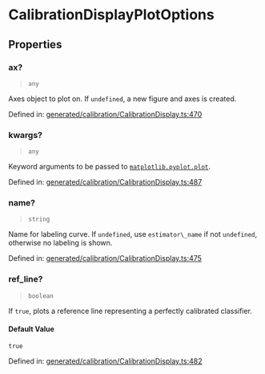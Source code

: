 # CalibrationDisplayPlotOptions

## Properties

### ax?

> `any`

Axes object to plot on. If `undefined`, a new figure and axes is created.

Defined in:  [generated/calibration/CalibrationDisplay.ts:470](https://github.com/transitive-bullshit/scikit-learn-ts/blob/92ab806/packages/sklearn/src/generated/calibration/CalibrationDisplay.ts#L470)

### kwargs?

> `any`

Keyword arguments to be passed to [`matplotlib.pyplot.plot`](https://matplotlib.org/stable/api/_as_gen/matplotlib.pyplot.plot.html#matplotlib.pyplot.plot "(in Matplotlib v3.7.1)").

Defined in:  [generated/calibration/CalibrationDisplay.ts:487](https://github.com/transitive-bullshit/scikit-learn-ts/blob/92ab806/packages/sklearn/src/generated/calibration/CalibrationDisplay.ts#L487)

### name?

> `string`

Name for labeling curve. If `undefined`, use `estimator\_name` if not `undefined`, otherwise no labeling is shown.

Defined in:  [generated/calibration/CalibrationDisplay.ts:475](https://github.com/transitive-bullshit/scikit-learn-ts/blob/92ab806/packages/sklearn/src/generated/calibration/CalibrationDisplay.ts#L475)

### ref\_line?

> `boolean`

If `true`, plots a reference line representing a perfectly calibrated classifier.

#### Default Value

`true`

Defined in:  [generated/calibration/CalibrationDisplay.ts:482](https://github.com/transitive-bullshit/scikit-learn-ts/blob/92ab806/packages/sklearn/src/generated/calibration/CalibrationDisplay.ts#L482)
